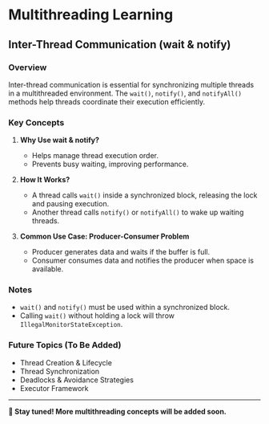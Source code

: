 # Multithreading Learning

## Inter-Thread Communication (wait & notify)

### Overview
Inter-thread communication is essential for synchronizing multiple threads in a multithreaded environment. The `wait()`, `notify()`, and `notifyAll()` methods help threads coordinate their execution efficiently.

### Key Concepts
1. **Why Use wait & notify?**
   - Helps manage thread execution order.
   - Prevents busy waiting, improving performance.
   
2. **How It Works?**
   - A thread calls `wait()` inside a synchronized block, releasing the lock and pausing execution.
   - Another thread calls `notify()` or `notifyAll()` to wake up waiting threads.
   
3. **Common Use Case: Producer-Consumer Problem**
   - Producer generates data and waits if the buffer is full.
   - Consumer consumes data and notifies the producer when space is available.

### Notes
- `wait()` and `notify()` must be used within a synchronized block.
- Calling `wait()` without holding a lock will throw `IllegalMonitorStateException`.

### Future Topics (To Be Added)
- Thread Creation & Lifecycle
- Thread Synchronization
- Deadlocks & Avoidance Strategies
- Executor Framework

---
**📌 Stay tuned! More multithreading concepts will be added soon.**
